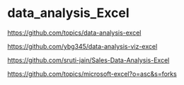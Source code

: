 # data_analysis_Excel
https://github.com/topics/data-analysis-excel


https://github.com/ybg345/data-analysis-viz-excel


https://github.com/sruti-jain/Sales-Data-Analysis-Excel


https://github.com/topics/microsoft-excel?o=asc&s=forks


